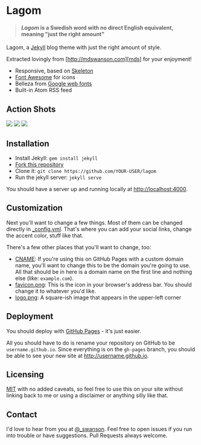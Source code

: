# Lagom

> #### *Lagom* is a Swedish word with no direct English equivalent, meaning "just the right amount"

Lagom, a [Jekyll][j] blog theme with just the right amount of style. 

Extracted lovingly from [http://mdswanson.com][mds] for your enjoyment!

* Responsive, based on [Skeleton][skeleton]
* [Font Awesome][font-awesome] for icons
* Belleza from [Google web fonts][gfonts]
* Built-in Atom RSS feed

## Action Shots
![](http://i.imgur.com/Pmzk4j1.png)
![](http://i.imgur.com/CT2Xvug.png)
![](http://i.imgur.com/XisjqW1.jpg)

## Installation

- Install Jekyll: `gem install jekyll`
- [Fork this repository][fork]
- Clone it: `git clone https://github.com/YOUR-USER/lagom`
- Run the jekyll server: `jekyll serve`

You should have a server up and running locally at <http://localhost:4000>.

## Customization

Next you'll want to change a few things. Most of them can be changed directly in
[_config.yml][config]. That's where you can add your social links, change the accent
color, stuff like that.

There's a few other places that you'll want to change, too:

- [CNAME][cname]: If you're using this on GitHub Pages with a custom domain name, 
  you'll want to change this to be the domain you're going to use. All that should 
  be in here is a domain name on the first line and nothing else (like: `example.com`).
- [favicon.png][favicon]: This is the icon in your browser's address bar. You should 
  change it to whatever you'd like.
- [logo.png][logo]: A square-ish image that appears in the upper-left corner

## Deployment

You should deploy with [GitHub Pages][pages] - it's just easier.

All you should have to do is rename your repository on GitHub to be
`username.github.io`. Since everything is on the `gh-pages` branch, you
should be able to see your new site at <http://username.github.io>.

## Licensing

[MIT](https://github.com/swanson/lagom/blob/master/LICENSE) with no
added caveats, so feel free to use this on your site without linking back to
me or using a disclaimer or anything silly like that.

## Contact
I'd love to hear from you at [@_swanson][twitter]. Feel free to open issues if you
run into trouble or have suggestions. Pull Requests always welcome.

[j]: http://jekyllrb.com/
[mds]: http://mdswanson.com
[skeleton]: http://www.getskeleton.com/
[font-awesome]: http://fortawesome.github.io/Font-Awesome/
[gfonts]: http://www.google.com/fonts/specimen/Open+Sans
[fork]: https://github.com/swanson/lagom/fork
[config]: https://github.com/swanson/lagom/blob/master/_config.yml
[cname]: https://github.com/swanson/lagom/blob/master/CNAME
[favicon]: https://github.com/swanson/lagom/blob/master/favicon.png
[logo]: https://github.com/swanson/lagom/blob/master/logo.png
[pages]: http://pages.github.com
[twitter]: https://twitter.com/_swanson
